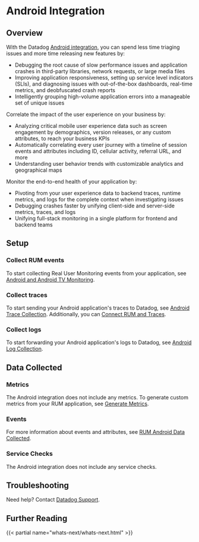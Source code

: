 # Android Integration

## Overview

With the Datadog [Android integration][1], you can spend less time triaging issues and more time releasing new features by:

- Debugging the root cause of slow performance issues and application crashes in third-party libraries, network requests, or large media files
- Improving application responsiveness, setting up service level indicators (SLIs), and diagnosing issues with out-of-the-box dashboards, real-time metrics, and deobfuscated crash reports
- Intelligently grouping high-volume application errors into a manageable set of unique issues

Correlate the impact of the user experience on your business by:

- Analyzing critical mobile user experience data such as screen engagement by demographics, version releases, or any custom attributes, to reach your business KPIs
- Automatically correlating every user journey with a timeline of session events and attributes including ID, cellular activity, referral URL, and more
- Understanding user behavior trends with customizable analytics and geographical maps

Monitor the end-to-end health of your application by:

- Pivoting from your user experience data to backend traces, runtime metrics, and logs for the complete context when investigating issues
- Debugging crashes faster by unifying client-side and server-side metrics, traces, and logs
- Unifying full-stack monitoring in a single platform for frontend and backend teams

## Setup

### Collect RUM events

To start collecting Real User Monitoring events from your application, see [Android and Android TV Monitoring][2].

### Collect traces

To start sending your Android application's traces to Datadog, see [Android Trace Collection][3]. Additionally, you can [Connect RUM and Traces][4].

### Collect logs

To start forwarding your Android application's logs to Datadog, see [Android Log Collection][5].

## Data Collected

### Metrics

The Android integration does not include any metrics. To generate custom metrics from your RUM application, see [Generate Metrics][6]. 

### Events

For more information about events and attributes, see [RUM Android Data Collected][7].

### Service Checks

The Android integration does not include any service checks.

## Troubleshooting

Need help? Contact [Datadog Support][8].

## Further Reading

{{< partial name="whats-next/whats-next.html" >}}

[1]: https://app.datadoghq.com/integrations/rum-android
[2]: https://docs.datadoghq.com/real_user_monitoring/android/?tabs=kotlin#setup
[3]: https://docs.datadoghq.com/tracing/trace_collection/dd_libraries/android
[4]: https://docs.datadoghq.com/real_user_monitoring/connect_rum_and_traces/?tab=androidrum#setup-rum
[5]: https://docs.datadoghq.com/logs/log_collection/android/?tab=kotlin
[6]: https://docs.datadoghq.com/real_user_monitoring/generate_metrics
[7]: https://docs.datadoghq.com/real_user_monitoring/android/data_collected/
[8]: https://docs.datadoghq.com/help/
[9]: https://docs.datadoghq.com/real_user_monitoring/android/